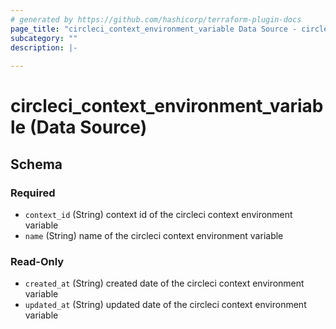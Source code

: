 ```yaml
---
# generated by https://github.com/hashicorp/terraform-plugin-docs
page_title: "circleci_context_environment_variable Data Source - circleci"
subcategory: ""
description: |-
  
---
```


# circleci_context_environment_variable (Data Source)





<!-- schema generated by tfplugindocs -->
## Schema

### Required

- `context_id` (String) context id of the circleci context environment variable
- `name` (String) name of the circleci context environment variable

### Read-Only

- `created_at` (String) created date of the circleci context environment variable
- `updated_at` (String) updated date of the circleci context environment variable
